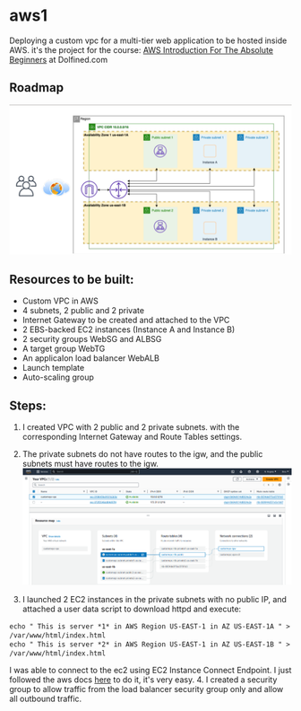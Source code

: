 # aws1
Deploying a custom vpc for a multi-tier web application to be hosted inside AWS. it's the project for the course: [AWS Introduction For The Absolute Beginners](https://www.dolfined.com/courses/arabic-aws-introduction-for-absolute-beginners) at Dolfined.com 


## Roadmap
![](https://github.com/Moka1302/aws1/blob/main/roadmap.png)


## Resources to be built:
- Custom VPC in AWS 
- 4 subnets, 2 public and 2 private
- Internet Gateway to be created and attached to the VPC
- 2 EBS-backed EC2 instances (Instance A and Instance B)
- 2 security groups WebSG and ALBSG
- A target group WebTG
- An applicaIon load balancer WebALB
- Launch template
- Auto-scaling group


## Steps:
1. I created VPC with 2 public and 2 private subnets. with the corresponding Internet Gateway and Route Tables settings.
2. The private subnets do not have routes to the igw, and the public subnets must have routes to the igw.
![](https://github.com/Moka1302/aws1/blob/main/vpc.png)
   
4. I launched 2 EC2 instances in the private subnets with no public IP, and attached a user data script to download httpd and execute:
```
echo " This is server *1* in AWS Region US-EAST-1 in AZ US-EAST-1A " > /var/www/html/index.html
echo " This is server *2* in AWS Region US-EAST-1 in AZ US-EAST-1B " > /var/www/html/index.html
```
I was able to connect to the ec2 using EC2 Instance Connect Endpoint. I just followed the aws docs [here](https://docs.aws.amazon.com/AWSEC2/latest/UserGuide/connect-with-ec2-instance-connect-endpoint.html) to do it, it's very easy.
4. I created a security group to allow traffic from the load balancer security group only and allow all outbound traffic.

